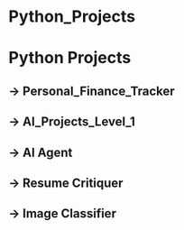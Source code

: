 # Python_Projects
<h1>Python Projects</h1>
<body>
<h2>→ Personal_Finance_Tracker</h2>
<h2>→ AI_Projects_Level_1</h2>
<p><h2>→ AI Agent</h2></p>
<p><h2>→ Resume Critiquer</h2></p>
<p><h2>→ Image Classifier</h2></p>
</body>
